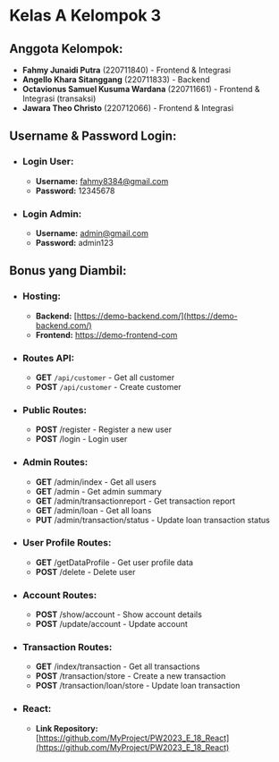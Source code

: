 # Kelas A Kelompok 3

## Anggota Kelompok:
- **Fahmy Junaidi Putra** (220711840) - Frontend & Integrasi
- **Angello Khara Sitanggang** (220711833) - Backend
- **Octavionus Samuel Kusuma Wardana** (220711661) - Frontend & Integrasi (transaksi)
- **Jawara Theo Christo** (220712066) - Frontend & Integrasi

## Username & Password Login:
- ### Login User:
  - **Username:** fahmy8384@gmail.com
  - **Password:** 12345678 

- ### Login Admin:
  - **Username:** admin@gmail.com  
  - **Password:** admin123 

## Bonus yang Diambil:
- ### Hosting:
  - **Backend:** [https://demo-backend.com/](https://demo-backend.com/)
  - **Frontend:** [https://demo-frontend-com](https://demo-frontend-com)

- ### Routes API:
  - **GET** `/api/customer` - Get all customer  
  - **POST** `/api/customer` - Create customer

- ### Public Routes:
  - **POST** /register - Register a new user  
  - **POST** /login - Login user  

- ### Admin Routes:
  - **GET** /admin/index - Get all users  
  - **GET** /admin - Get admin summary  
  - **GET** /admin/transactionreport - Get transaction report  
  - **GET** /admin/loan - Get all loans  
  - **PUT** /admin/transaction/status - Update loan transaction status  

- ### User Profile Routes:
  - **GET** /getDataProfile - Get user profile data  
  - **POST** /delete - Delete user  

- ### Account Routes:
  - **POST** /show/account - Show account details  
  - **POST** /update/account - Update account  

- ### Transaction Routes:
  - **GET** /index/transaction - Get all transactions  
  - **POST** /transaction/store - Create a new transaction  
  - **POST** /transaction/loan/store - Update loan transaction

- ### React:
  - **Link Repository:** [https://github.com/MyProject/PW2023_E_18_React](https://github.com/MyProject/PW2023_E_18_React)
